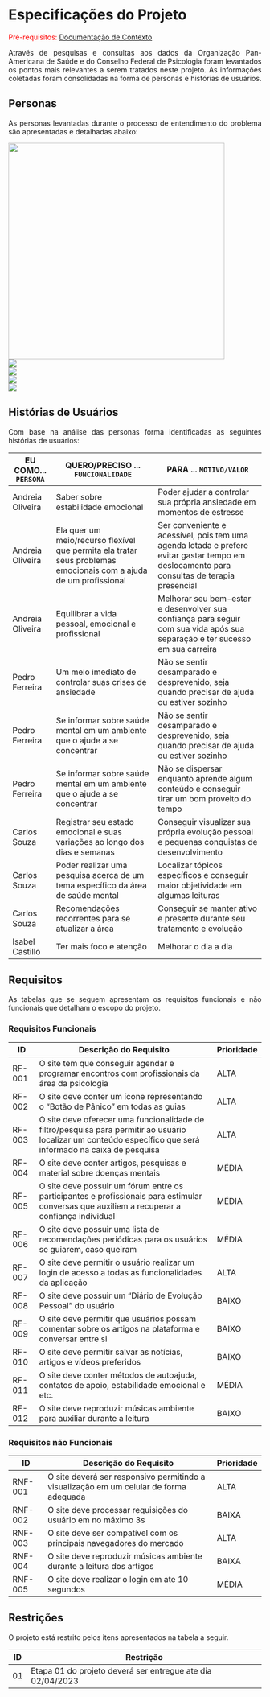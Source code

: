 # Especificações do Projeto

<span style="color:red">Pré-requisitos: <a href="1-Documentação de Contexto.md"> Documentação de Contexto</a></span>


<p Align="justify">Através de pesquisas e consultas aos dados da Organização Pan-Americana de Saúde e do Conselho Federal de Psicologia foram levantados os pontos mais relevantes a serem tratados neste projeto. As informações coletadas foram consolidadas na forma de personas e histórias de usuários.</p>



## Personas

<p Align="justify"> As personas levantadas durante o processo de entendimento do problema são apresentadas e detalhadas abaixo: </p>


<div>
  <img src="https://user-images.githubusercontent.com/127910122/229295954-37f27a57-cebd-4793-864d-8337c5d8c9be.jpeg" width="430">
 </div>
 
 <div>
 <img src="https://user-images.githubusercontent.com/127910122/229362015-f8298353-3a51-418a-a1cc-9212d2168b85.png">
 </div>

<div>
 <img src="https://user-images.githubusercontent.com/127910122/229360837-f0203939-d809-4eca-8cfa-b70d2dda37c2.png">
 </div>
 

<div>
 <img src="https://user-images.githubusercontent.com/127910122/229360873-942ad13c-d27e-4c69-be05-13061af306dc.png">
 </div>
 

 <div>
 <img src="https://user-images.githubusercontent.com/127910122/229360891-50d65682-c0ca-48db-b392-7a3489c98d32.png">
 </div>


## Histórias de Usuários

<p Align="justify">Com base na análise das personas forma identificadas as seguintes histórias de usuários: </p>

|EU COMO... `PERSONA`| QUERO/PRECISO ... `FUNCIONALIDADE` |PARA ... `MOTIVO/VALOR`                 |
|--------------------|------------------------------------|----------------------------------------|
|Andreia Oliveira | Saber sobre estabilidade emocional |Poder ajudar a controlar sua própria ansiedade em momentos de estresse|
|Andreia Oliveira | Ela quer um meio/recurso flexível que permita ela tratar seus problemas emocionais com a ajuda de um profissional | Ser conveniente e acessível, pois tem uma agenda lotada e prefere evitar gastar tempo em deslocamento para consultas de terapia presencial|
|Andreia Oliveira | Equilibrar a vida pessoal, emocional e profissional  | Melhorar seu bem-estar e desenvolver sua confiança para seguir com sua vida após sua separação e ter sucesso em sua carreira|
|Pedro Ferreira|Um meio imediato de controlar suas crises de ansiedade|Não se sentir desamparado e desprevenido, seja quando precisar de ajuda ou estiver sozinho|
|Pedro Ferreira| Se informar sobre saúde mental em um ambiente que o ajude a se concentrar |Não se sentir desamparado e desprevenido, seja quando precisar de ajuda ou estiver sozinho |
|Pedro Ferreira|Se informar sobre saúde mental em um ambiente que o ajude a se concentrar |Não se dispersar enquanto aprende algum conteúdo e conseguir tirar um bom proveito do tempo|
|Carlos Souza| Registrar seu estado emocional e suas variações ao longo dos dias e semanas |Conseguir visualizar sua própria evolução pessoal e pequenas conquistas de desenvolvimento|
|Carlos Souza|Poder realizar uma pesquisa acerca de um tema específico da área de saúde mental|Localizar tópicos específicos e conseguir maior objetividade em algumas leituras|
|Carlos Souza|Recomendações recorrentes para se atualizar a área|Conseguir se manter ativo e presente durante seu tratamento e evolução|
|Isabel Castillo|Ter mais foco e atenção|Melhorar o dia a dia|


## Requisitos

<p Align="justify"> As tabelas que se seguem apresentam os requisitos funcionais e não funcionais que detalham o escopo do projeto.</p>

### Requisitos Funcionais

|ID    | Descrição do Requisito  | Prioridade |
|------|-----------------------------------------|----|
|RF-001|O site tem que conseguir agendar e programar encontros com profissionais  da área da psicologia| ALTA | 
|RF-002|O site deve conter um ícone representando o “Botão de Pânico” em todas as guias| ALTA |
|RF-003|O site deve oferecer uma funcionalidade de filtro/pesquisa para permitir ao usuário localizar um conteúdo específico que será informado na caixa de pesquisa| ALTA |
|RF-004|O site deve conter artigos, pesquisas e material sobre doenças mentais| MÉDIA |
|RF-005|O site deve possuir um fórum entre os participantes e profissionais para estimular conversas que auxiliem a recuperar a confiança individual| MÉDIA |
|RF-006|O site deve possuir uma lista de recomendações periódicas para os usuários se guiarem, caso queiram |MÉDIA|
|RF-007|O site deve permitir o usuário realizar um login de acesso a todas as funcionalidades da aplicação| ALTA |
|RF-008|O site deve possuir um “Diário de Evolução Pessoal” do usuário |BAIXO|
|RF-009|O site deve permitir que usuários possam comentar sobre os artigos na plataforma e conversar entre si|BAIXO|
|RF-010|O site deve permitir salvar as notícias, artigos e vídeos preferidos|BAIXO|
|RF-011|O site deve conter métodos de autoajuda, contatos de apoio, estabilidade emocional e etc. |MÉDIA|
|RF-012|O site deve reproduzir músicas ambiente para auxiliar durante a leitura | BAIXO |

### Requisitos não Funcionais

|ID     | Descrição do Requisito  |Prioridade |
|-------|-------------------------|----|
|RNF-001| O site deverá ser responsivo permitindo a visualização em um celular de forma adequada | ALTA | 
|RNF-002| O site deve processar requisições do usuário em no máximo 3s |  BAIXA | 
|RNF-003| O site deve ser compatível com os principais navegadores do mercado| ALTA  |
|RNF-004| O site deve reproduzir músicas ambiente durante a leitura dos artigos | BAIXA  |
|RNF-005| O site deve realizar o login em ate 10 segundos | MÉDIA  |

## Restrições

<p Align="justify"> O projeto está restrito pelos itens apresentados na tabela a seguir. </P>

|ID| Restrição                                             |
|--|-------------------------------------------------------|
|01| Etapa 01 do projeto deverá ser entregue ate dia 02/04/2023 |



